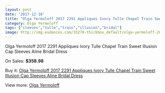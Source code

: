```yaml
---
layout: post
date: '2017-12-10'
title: "Olga Yermoloff 2017 2291 Appliques Ivory Tulle Chapel Train Sweet Illusion Cap Sleeves Aline Bridal Dress"
category: Olga Yermoloff
tags: ["sleeves","tulle","train","illusion","bridal"]
image: http://img.eudances.com/33278-thickbox_default/olga-yermoloff-2017-2291-appliques-ivory-tulle-chapel-train-sweet-illusion-cap-sleeves-aline-bridal-dress.jpg
---
```

Olga Yermoloff 2017 2291 Appliques Ivory Tulle Chapel Train Sweet Illusion Cap Sleeves Aline Bridal Dress

On Sales: **$358.98**
<a href="https://www.eudances.com/en/olga-yermoloff/10202-olga-yermoloff-2017-2291-appliques-ivory-tulle-chapel-train-sweet-illusion-cap-sleeves-aline-bridal-dress.html"><amp-img layout="responsive" width="600" height="600" src="//img.eudances.com/33278-thickbox_default/olga-yermoloff-2017-2291-appliques-ivory-tulle-chapel-train-sweet-illusion-cap-sleeves-aline-bridal-dress.jpg" alt="Olga Yermoloff 2017 2291 Appliques Ivory Tulle Chapel Train Sweet Illusion Cap Sleeves Aline Bridal Dress 0" /></a>
<a href="https://www.eudances.com/en/olga-yermoloff/10202-olga-yermoloff-2017-2291-appliques-ivory-tulle-chapel-train-sweet-illusion-cap-sleeves-aline-bridal-dress.html"><amp-img layout="responsive" width="600" height="600" src="//img.eudances.com/33283-thickbox_default/olga-yermoloff-2017-2291-appliques-ivory-tulle-chapel-train-sweet-illusion-cap-sleeves-aline-bridal-dress.jpg" alt="Olga Yermoloff 2017 2291 Appliques Ivory Tulle Chapel Train Sweet Illusion Cap Sleeves Aline Bridal Dress 1" /></a>
<a href="https://www.eudances.com/en/olga-yermoloff/10202-olga-yermoloff-2017-2291-appliques-ivory-tulle-chapel-train-sweet-illusion-cap-sleeves-aline-bridal-dress.html"><amp-img layout="responsive" width="600" height="600" src="//img.eudances.com/33282-thickbox_default/olga-yermoloff-2017-2291-appliques-ivory-tulle-chapel-train-sweet-illusion-cap-sleeves-aline-bridal-dress.jpg" alt="Olga Yermoloff 2017 2291 Appliques Ivory Tulle Chapel Train Sweet Illusion Cap Sleeves Aline Bridal Dress 2" /></a>
<a href="https://www.eudances.com/en/olga-yermoloff/10202-olga-yermoloff-2017-2291-appliques-ivory-tulle-chapel-train-sweet-illusion-cap-sleeves-aline-bridal-dress.html"><amp-img layout="responsive" width="600" height="600" src="//img.eudances.com/33281-thickbox_default/olga-yermoloff-2017-2291-appliques-ivory-tulle-chapel-train-sweet-illusion-cap-sleeves-aline-bridal-dress.jpg" alt="Olga Yermoloff 2017 2291 Appliques Ivory Tulle Chapel Train Sweet Illusion Cap Sleeves Aline Bridal Dress 3" /></a>
<a href="https://www.eudances.com/en/olga-yermoloff/10202-olga-yermoloff-2017-2291-appliques-ivory-tulle-chapel-train-sweet-illusion-cap-sleeves-aline-bridal-dress.html"><amp-img layout="responsive" width="600" height="600" src="//img.eudances.com/33280-thickbox_default/olga-yermoloff-2017-2291-appliques-ivory-tulle-chapel-train-sweet-illusion-cap-sleeves-aline-bridal-dress.jpg" alt="Olga Yermoloff 2017 2291 Appliques Ivory Tulle Chapel Train Sweet Illusion Cap Sleeves Aline Bridal Dress 4" /></a>
<a href="https://www.eudances.com/en/olga-yermoloff/10202-olga-yermoloff-2017-2291-appliques-ivory-tulle-chapel-train-sweet-illusion-cap-sleeves-aline-bridal-dress.html"><amp-img layout="responsive" width="600" height="600" src="//img.eudances.com/33279-thickbox_default/olga-yermoloff-2017-2291-appliques-ivory-tulle-chapel-train-sweet-illusion-cap-sleeves-aline-bridal-dress.jpg" alt="Olga Yermoloff 2017 2291 Appliques Ivory Tulle Chapel Train Sweet Illusion Cap Sleeves Aline Bridal Dress 5" /></a>

Buy it: [Olga Yermoloff 2017 2291 Appliques Ivory Tulle Chapel Train Sweet Illusion Cap Sleeves Aline Bridal Dress](https://www.eudances.com/en/olga-yermoloff/10202-olga-yermoloff-2017-2291-appliques-ivory-tulle-chapel-train-sweet-illusion-cap-sleeves-aline-bridal-dress.html "Olga Yermoloff 2017 2291 Appliques Ivory Tulle Chapel Train Sweet Illusion Cap Sleeves Aline Bridal Dress")

View more: [Olga Yermoloff](https://www.eudances.com/en/167-olga-yermoloff "Olga Yermoloff")